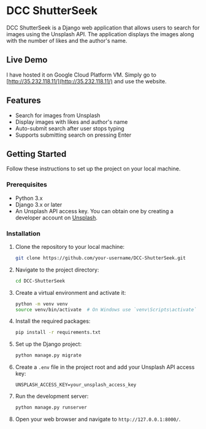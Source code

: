 # DCC ShutterSeek

DCC ShutterSeek is a Django web application that allows users to search for images using the Unsplash API. The application displays the images along with the number of likes and the author's name.

## Live Demo

I have hosted it on Google Cloud Platform VM. Simply go to [http://35.232.118.11/](http://35.232.118.11/) and use the website.

## Features

- Search for images from Unsplash
- Display images with likes and author's name
- Auto-submit search after user stops typing
- Supports submitting search on pressing Enter

## Getting Started

Follow these instructions to set up the project on your local machine.

### Prerequisites

- Python 3.x
- Django 3.x or later
- An Unsplash API access key. You can obtain one by creating a developer account on [Unsplash](https://unsplash.com/developers).

### Installation

1. Clone the repository to your local machine:
    ```sh
    git clone https://github.com/your-username/DCC-ShutterSeek.git
    ```

2. Navigate to the project directory:
    ```sh
    cd DCC-ShutterSeek
    ```

3. Create a virtual environment and activate it:
    ```sh
    python -m venv venv
    source venv/bin/activate  # On Windows use `venv\Scripts\activate`
    ```

4. Install the required packages:
    ```sh
    pip install -r requirements.txt
    ```

5. Set up the Django project:
    ```sh
    python manage.py migrate
    ```

6. Create a `.env` file in the project root and add your Unsplash API access key:
    ```env
    UNSPLASH_ACCESS_KEY=your_unsplash_access_key
    ```

7. Run the development server:
    ```sh
    python manage.py runserver
    ```

8. Open your web browser and navigate to `http://127.0.0.1:8000/`.
